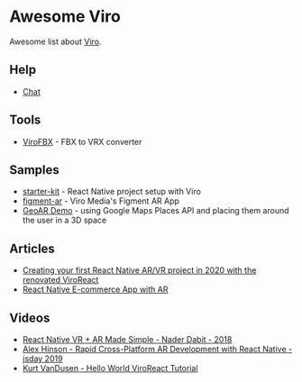 # Awesome Viro

Awesome list about [Viro](https://github.com/virocommunity/viro).

## Help

- [Chat](https://discord.gg/YfxDBGTxvG)

## Tools

- [ViroFBX](https://github.com/ViroCommunity/ViroFBX) - FBX to VRX converter

## Samples

- [starter-kit](https://github.com/ViroCommunity/starter-kit) - React Native project setup with Viro
- [figment-ar](https://github.com/ViroCommunity/figment-ar) - Viro Media's Figment AR App
- [GeoAR Demo](https://github.com/ViroCommunity/geoar) - using Google Maps Places API and placing them around the user in a 3D space

## Articles

- [Creating your first React Native AR/VR project in 2020 with the renovated ViroReact](https://geovi.medium.com/creating-your-first-react-native-ar-vr-project-in-2020-with-the-renovated-viroreact-d62fa43b797b)
- [React Native E-commerce App with AR](https://medium.com/@ceballosmarandres/react-native-e-commerce-app-with-ar-24cace2f213a)

## Videos

- [React Native VR + AR Made Simple - Nader Dabit - 2018](https://www.youtube.com/watch?v=csgMNguUjDU)
- [Alex Hinson - Rapid Cross-Platform AR Development with React Native - jsday 2019](https://www.youtube.com/watch?v=g0EGEnL9f4Q)
- [Kurt VanDusen - Hello World ViroReact Tutorial](https://youtu.be/Nn0m44i-Wf8)